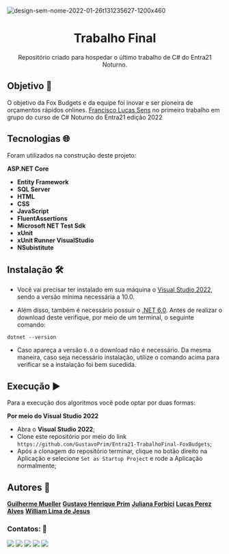 ![design-sem-nome-2022-01-26t131235627-1200x460](https://user-images.githubusercontent.com/105084941/172011940-4cdc7594-5d71-4823-95c6-1d3cec75fe7e.png)

<h1 align="center">Trabalho Final</h1>
<p align="center">Repositório criado para hospedar o último trabalho de C# do Entra21 Noturno.</p>
  
## Objetivo :dart:

O objetivo da Fox Budgets e da equipe foi inovar e ser pioneira de orçamentos rápidos onlines. [Francisco Lucas Sens](https://github.com/franciscosens) no primeiro trabalho em grupo do curso de C# Noturno do Entra21 edição 2022

  
## Tecnologias :globe_with_meridians:

Foram utilizados na construção deste projeto:

<b>ASP.NET Core</b>
* <b>Entity Framework</b>
* <b>SQL Server</b>
* <b>HTML</b>
* <b>CSS</b>
* <b>JavaScript</b>
* <b>FluentAssertions</b>
* <b>Microsoft NET Test Sdk</b>
* <b>xUnit</b>
* <b>xUnit Runner VisualStudio</b>
* <b>NSubistitute</b>

## Instalação :hammer_and_wrench:

* Você vai precisar ter instalado em sua máquina o [Visual Studio 2022](https://visualstudio.microsoft.com/pt-br/downloads/), sendo a versão mínima necessária a 10.0.

* Além disso, também é necessário possuir o [.NET 6.0](https://dotnet.microsoft.com/en-us/download). Antes de realizar o download deste verifique, por meio de um terminal, o seguinte comando:
  
```
dotnet --version
```
  
* Caso apareça a versão `6.0` o download não é necessário. Da mesma maneira, caso seja necessário instalação, utilize o comando acima para verificar se a instalação foi bem sucedida.

  
## Execução :arrow_forward:

Para a execução dos algoritmos você pode optar por duas formas:
  
**Por meio do Visual Studio 2022**
  
* Abra o <b>Visual Studio 2022</b>;
* Clone este repositório por meio do link `https://github.com/GustavoPrim/Entra21-TrabalhoFinal-FoxBudgets`;
* Após a clonagem do repositório terminar, clique no botão direito na Aplicação e selecione `Set as Startup Project` e rode a Aplicação normalmente;
## Autores :busts_in_silhouette:
<b>[Guilherme Mueller](https://github.com/GuilhermeDMueller)</b>
<b>[Gustavo Henrique Prim](https://github.com/GustavoPrim)</b>
<b>[Juliana Forbici](https://github.com/JulianaForbici)</b>
<b>[Lucas Perez Alves](https://github.com/LucasPerezAlves)</b>
<b>[William Lima de Jesus](https://github.com/Willljdev)</b>


### Contatos: :hammer:

<div>
<a href="https://github.com/GustavoPrim" target="_blank"><img src="https://img.shields.io/badge/-LinkedIn-%230077B5?style=for-the-badge&logo=linkedin&logoColor=white" target="_blank"></a>   
<a href="https://www.linkedin.com/in/william-lima-de-jesus-desenvolvedor/" target="_blank"><img src="https://img.shields.io/badge/-LinkedIn-%230077B5?style=for-the-badge&logo=linkedin&logoColor=white" target="_blank"></a>   
<a href="https://www.linkedin.com/in/guilherme-dzesigaleski-mueller2603/" target="_blank"><img src="https://img.shields.io/badge/-LinkedIn-%230077B5?style=for-the-badge&logo=linkedin&logoColor=white" target="_blank"></a>   
<a href="https://www.linkedin.com/in/juliana-forbici/" target="_blank"><img src="https://img.shields.io/badge/-LinkedIn-%230077B5?style=for-the-badge&logo=linkedin&logoColor=white" target="_blank"></a>   
<a href = "https://www.linkedin.com/in/lucas-perez-alves-86721a242/"><img src="https://img.shields.io/badge/-LinkedIn-%230077B5?style=for-the-badge&logo=linkedin&logoColor=white" target="_blank"></a>
<div>
    
